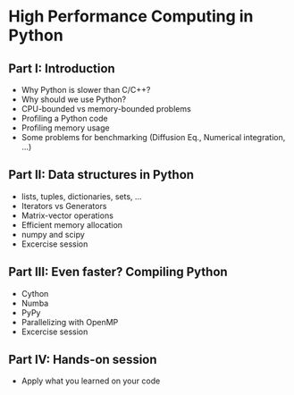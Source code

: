 # High Performance Computing in Python

## Part I: Introduction
  - Why Python is slower than C/C++?
  - Why should we use Python?
  - CPU-bounded vs memory-bounded problems
  - Profiling a Python code
  - Profiling memory usage
  - Some problems for benchmarking (Diffusion Eq., Numerical integration, ...)
  
## Part II: Data structures in Python
  - lists, tuples, dictionaries, sets, ...
  - Iterators vs Generators
  - Matrix-vector operations
  - Efficient memory allocation
  - numpy and scipy
  - Excercise session

## Part III: Even faster? Compiling Python
  - Cython
  - Numba
  - PyPy
  - Parallelizing with OpenMP
  - Excercise session
  
## Part IV: Hands-on session
  - Apply what you learned on your code
